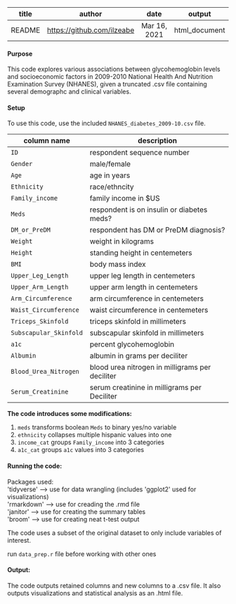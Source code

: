 
|title    | author                     | date         | output        |
|:-------:|:--------------------------:|:------------:|:-------------:|
|README   |https://github.com/ilzeabe  |Mar 16, 2021  | html_document |


#### Purpose
This code explores various associations between glycohemoglobin levels and socioeconomic factors in 2009-2010 National Health And Nutrition Examination Survey (NHANES), given a truncated .csv file containing several demographc and clinical variables.   
  
  
#### Setup

To use this code, use the included `NHANES_diabetes_2009-10.csv` file.

| column name            | description                                       | 
|------------------------|---------------------------------------------------|
| `ID`                     | respondent sequence number                        | 
| `Gender`                 | male/female                                       | 
| `Age`                    | age in years                                      | 
| `Ethnicity`              | race/ethncity                                     |
| `Family_income`          | family income in $US                              |
| `Meds`                   | respondent is on insulin or diabetes meds?        |
| `DM_or_PreDM`            | respondent has DM or PreDM diagnosis?             |
| `Weight`                 | weight in kilograms                               |
| `Height`                 | standing height in centemeters                    |
| `BMI`                    | body mass index                                   |
| `Upper_Leg_Length`       | upper leg length in centemeters                   |
| `Upper_Arm_Length`       | upper arm length in centemeters                   |
| `Arm_Circumference`      | arm circumference in centemeters                  |
| `Waist_Circumference`    | waist circumference in centemeters                |
| `Triceps_Skinfold`       | triceps skinfold in millimeters                   |
| `Subscapular_Skinfold`   | subscapular skinfold in millimeters               |
| `a1c`                    | percent glycohemoglobin                           |
| `Albumin`                | albumin in grams per deciliter                    |
| `Blood_Urea_Nitrogen`    | blood urea nitrogen in milligrams per deciliter   | 
| `Serum_Creatinine`       | serum creatinine in  milligrams per Deciliter     |
  
**The code introduces some modifications:**  

1. `meds` transforms boolean `Meds` to binary yes/no variable  
2. `ethnicity` collapses multiple hispanic values into one  
3. `income_cat` groups `Family_income` into 3 categories  
4. `a1c_cat` groups `a1c` values into 3 categories  

  
#### Running the code:

Packages used:  
'tidyverse' --> use for data wrangling (includes 'ggplot2' used for visualizations)  
'rmarkdown' --> use for creading the .rmd file  
'janitor' --> use for creating the summary tables  
'broom' --> use for creating neat t-test output  

The code uses a subset of the original dataset to only include variables of interest. 

run `data_prep.r` file before working with other ones

#### Output: 

The code outputs retained columns and new columns to a .csv file. It also outputs visualizations and statistical analysis as an .html file. 
